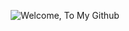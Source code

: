 
<p align="center">
  <img src="https://github.com/user-attachments/assets/59739dc9-8fdb-48af-9cbc-10eb95b26a97" alt="Welcome, To My Github" />
</p>
